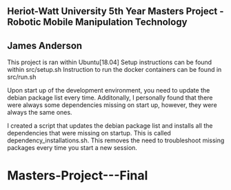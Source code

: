 Heriot-Watt University 5th Year Masters Project - Robotic Mobile Manipulation Technology
--------------------
James Anderson
--------------------
This project is ran within Ubuntu[18.04]
Setup instructions can be found within src/setup.sh
Instruction to run the docker containers can be found in src/run.sh

Upon start up of the development environment, you need to update the debian package list every time.
Additonally, I personally found that there were always some dependencies missing on start up, however, they were always the same ones.

I created a script that updates the debian package list and installs all the dependencies that were missing on startup.
This is called dependency_installations.sh.
This removes the need to troubleshoot missing packages every time you start a new session.
# Masters-Project---Final
